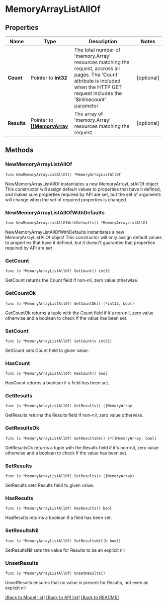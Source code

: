 # MemoryArrayListAllOf

## Properties

Name | Type | Description | Notes
------------ | ------------- | ------------- | -------------
**Count** | Pointer to **int32** | The total number of &#39;memory.Array&#39; resources matching the request, accross all pages. The &#39;Count&#39; attribute is included when the HTTP GET request includes the &#39;$inlinecount&#39; parameter. | [optional] 
**Results** | Pointer to [**[]MemoryArray**](MemoryArray.md) | The array of &#39;memory.Array&#39; resources matching the request. | [optional] 

## Methods

### NewMemoryArrayListAllOf

`func NewMemoryArrayListAllOf() *MemoryArrayListAllOf`

NewMemoryArrayListAllOf instantiates a new MemoryArrayListAllOf object
This constructor will assign default values to properties that have it defined,
and makes sure properties required by API are set, but the set of arguments
will change when the set of required properties is changed

### NewMemoryArrayListAllOfWithDefaults

`func NewMemoryArrayListAllOfWithDefaults() *MemoryArrayListAllOf`

NewMemoryArrayListAllOfWithDefaults instantiates a new MemoryArrayListAllOf object
This constructor will only assign default values to properties that have it defined,
but it doesn't guarantee that properties required by API are set

### GetCount

`func (o *MemoryArrayListAllOf) GetCount() int32`

GetCount returns the Count field if non-nil, zero value otherwise.

### GetCountOk

`func (o *MemoryArrayListAllOf) GetCountOk() (*int32, bool)`

GetCountOk returns a tuple with the Count field if it's non-nil, zero value otherwise
and a boolean to check if the value has been set.

### SetCount

`func (o *MemoryArrayListAllOf) SetCount(v int32)`

SetCount sets Count field to given value.

### HasCount

`func (o *MemoryArrayListAllOf) HasCount() bool`

HasCount returns a boolean if a field has been set.

### GetResults

`func (o *MemoryArrayListAllOf) GetResults() []MemoryArray`

GetResults returns the Results field if non-nil, zero value otherwise.

### GetResultsOk

`func (o *MemoryArrayListAllOf) GetResultsOk() (*[]MemoryArray, bool)`

GetResultsOk returns a tuple with the Results field if it's non-nil, zero value otherwise
and a boolean to check if the value has been set.

### SetResults

`func (o *MemoryArrayListAllOf) SetResults(v []MemoryArray)`

SetResults sets Results field to given value.

### HasResults

`func (o *MemoryArrayListAllOf) HasResults() bool`

HasResults returns a boolean if a field has been set.

### SetResultsNil

`func (o *MemoryArrayListAllOf) SetResultsNil(b bool)`

 SetResultsNil sets the value for Results to be an explicit nil

### UnsetResults
`func (o *MemoryArrayListAllOf) UnsetResults()`

UnsetResults ensures that no value is present for Results, not even an explicit nil

[[Back to Model list]](../README.md#documentation-for-models) [[Back to API list]](../README.md#documentation-for-api-endpoints) [[Back to README]](../README.md)



